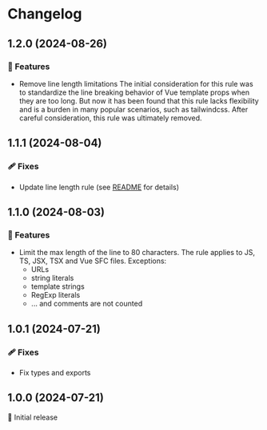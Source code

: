 # Changelog

## 1.2.0 (2024-08-26)

### 🚀 Features

- Remove line length limitations
  The initial consideration for this rule was to standardize the line breaking behavior of Vue template props when they are too long.
  But now it has been found that this rule lacks flexibility and is a burden in many popular scenarios, such as tailwindcss. After careful consideration, this rule was ultimately removed.

## 1.1.1 (2024-08-04)

### 🩹 Fixes

- Update line length rule (see [README](./README.md#line-length-limitation) for details)

## 1.1.0 (2024-08-03)

### 🚀 Features

- Limit the max length of the line to 80 characters.
  The rule applies to JS, TS, JSX, TSX and Vue SFC files. Exceptions:
  - URLs
  - string literals
  - template strings
  - RegExp literals
  - ... and comments are not counted

## 1.0.1 (2024-07-21)

### 🩹 Fixes

- Fix types and exports

## 1.0.0 (2024-07-21)

🚀 Initial release
